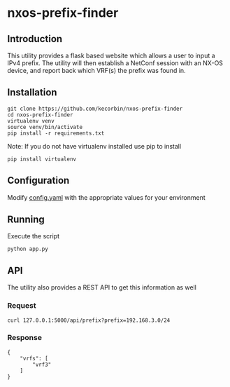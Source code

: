 # nxos-prefix-finder

## Introduction

This utility provides a flask based website which allows a user to input a IPv4 prefix.  The utility will then establish a NetConf session with an NX-OS device, and report back which VRF(s) the prefix was found in.

## Installation

```
git clone https://github.com/kecorbin/nxos-prefix-finder
cd nxos-prefix-finder
virtualenv venv
source venv/bin/activate
pip install -r requirements.txt

```
Note: If you do not have virtualenv installed use pip to install

`pip install virtualenv`

## Configuration

Modify [config.yaml](./config.yaml) with the appropriate values for your environment

## Running

Execute the script

`python app.py`

## API

The utility also provides a REST API to get this information as well

### Request
```
curl 127.0.0.1:5000/api/prefix?prefix=192.168.3.0/24
```
### Response
```
{
    "vrfs": [
        "vrf3"
    ]
}
```
